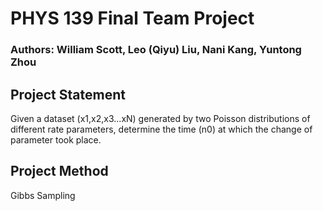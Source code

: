 # PHYS 139 Final Team Project

### Authors: William Scott, Leo (Qiyu) Liu, Nani Kang, Yuntong Zhou

## Project Statement

Given a dataset (x1,x2,x3...xN) generated by two Poisson distributions of different rate parameters, determine the time (n0) at which the change of 
parameter took place.

## Project Method

Gibbs Sampling

